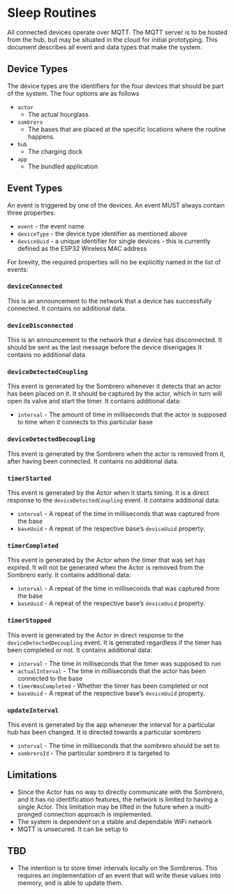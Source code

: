 # Sleep Routines

All connected devices operate over MQTT. The MQTT server is to be hosted from the hub, but may be situated in the cloud for initial prototyping. This document describes all event and data types that make the system.

## Device Types
The device types are the identifiers for the four devices that should be part of the system. The four options are as follows
* `actor`
    * The actual hourglass.
* `sombrero`
    * The bases that are placed at the specific locations where the routine happens.
* `hub`
    * The charging dock
* `app`
    * The bundled application

## Event Types
An event is triggered by one of the devices. An event MUST always contain three properties:
* `event` - the event name
* `deviceType` - the device type identifier as mentioned above
* `deviceUuid` - a unique identifier for single devices - this is currently defined as the ESP32 Wireless MAC address

For brevity, the required properties will no be explicitly named in the list of events:

### `deviceConnected`
This is an announcement to the network that a device has successfully connected. It contains no additional data.

### `deviceDisconnected`
This is an announcement to the network that a device has disconnected. It should be sent as the last message before the device disengages It contains no additional data.

### `deviceDetectedCoupling`
This event is generated by the Sombrero whenever it detects that an actor has been placed on it. It should be captured by the actor, which in turn will open its valve and start the timer. It contains additional data:
* `interval` - The amount of time in milliseconds that the actor is supposed to time when it connects to this particular base

### `deviceDetectedDecoupling`
This event is generated by the Sombrero when the actor is removed from it, after having been connected. It contains no additional data.

### `timerStarted`
This event is generated by the Actor when it starts timing. It is a direct response to the `deviceDetectedCoupling` event. It contains additional data:
* `interval` - A repeat of the time in milliseconds that was captured from the base
* `baseUuid` - A repeat of the respective base’s `deviceUuid` property.

### `timerCompleted`
This event is generated by the Actor when the timer that was set has expired. It will not be generated when the Actor is removed from the Sombrero early. It contains additional data:
* `interval` - A repeat of the time in milliseconds that was captured from the base
* `baseUuid` - A repeat of the respective base’s `deviceUuid` property.

### `timerStopped`
This event is generated by the Actor in direct response to the `deviceDetectedDecoupling` event. It is generated regardless if the timer has been completed or not. It contains additional data:
* `interval` - The time in milliseconds that the timer was supposed to run
* `actualInterval` - The time in milliseconds that the actor has been connected to the base
* `timerWasCompleted` - Whether the timer has been completed or not
* `baseUuid` - A repeat of the respective base’s `deviceUuid` property.

### `updateInterval`
This event is generated by the app whenever the interval for a particular hub has been changed. It is directed towards a particular sombrero
* `interval` - The time in milliseconds that the sombrero should be set to
* `sombreroId` - The particular sombrero it is targeted to

## Limitations
* Since the Actor has no way to directly communicate with the Sombrero, and it has no identification features, the network is limited to having a single Actor. This limitation may be lifted in the future when a multi-pronged connection approach is implemented.
* The system is dependent on a stable and dependable WiFi network
* MQTT is unsecured. It can be setup to 

## TBD
* The intention is to store timer intervals locally on the Sombreros. This requires an implementation of an event that will write these values into memory, and is able to update them.
